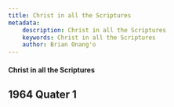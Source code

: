 ```yaml
---
title: Christ in all the Scriptures
metadata:
    description: Christ in all the Scriptures
    keywords: Christ in all the Scriptures
    author: Brian Onang'o
---
```


#### Christ in all the Scriptures

## 1964 Quater 1
